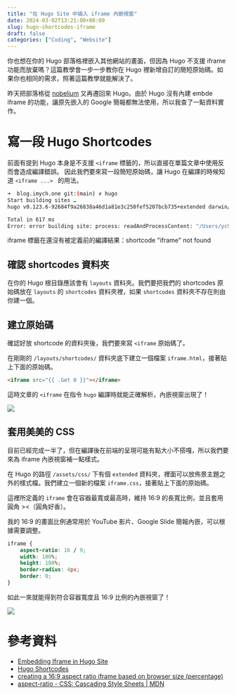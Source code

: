 ```yaml
---
title: "在 Hugo Site 中插入 iframe 內嵌視窗"
date: 2024-03-02T13:21:00+08:00
slug: hugo-shortcodes-iframe
draft: false
categories: ["Coding", "Website"]
---
```


你也想在你的 Hugo 部落格裡嵌入其他網站的畫面，但因為 Hugo 不支援 iframe 功能而放棄嗎？這篇教學會一步一步教你在 Hugo 裡新增自訂的簡短原始碼。如果你也相同的需求，照著這篇教學就能解決了。

<!--more-->

昨天把部落格從 [nobelium](https://github.com/craigary/nobelium) 又再遷回來 Hugo。由於 Hugo 沒有內建 embde iframe 的功能，讓原先嵌入的 Google 簡報都無法使用，所以我查了一點資料實作。


# 寫一段 Hugo Shortcodes

前面有提到 Hugo 本身是不支援 `<iframe` 標籤的，所以直接在單篇文章中使用反而會造成編譯錯誤。
因此我們要來寫一段簡短原始碼，讓 Hugo 在編譯的時候知道 `<iframe ...> ` 的用法。

```bash
➜  blog.imych.one git:(main) ✗ hugo 
Start building sites … 
hugo v0.123.6-92684f9a26838a46d1a81e3c250fef5207bcb735+extended darwin/arm64 BuildDate=2024-02-28T18:29:40Z VendorInfo=brew

Total in 617 ms
Error: error building site: process: readAndProcessContent: "/Users/yc97463/Documents/projects/blog.imych.one/content/post/2023/08/sitcon2022-vlogger.md:13:1": failed to extract shortcode: template for shortcode "iframe" not found
```
iframe 標籤在還沒有被定義前的編譯結果：shortcode "iframe" not found

## 確認 shortcodes 資料夾

在你的 Hugo 根目錄應該會有 `layouts` 資料夾。我們要把我們的 shortcodes 原始碼放在 `layouts` 的 `shortcodes` 資料夾裡，如果 `shortcodes` 資料夾不存在則由你建一個。

## 建立原始碼

確認好放 shortcode 的資料夾後，我們要來寫 `<iframe` 原始碼了。

在剛剛的 `/layouts/shortcodes/` 資料夾底下建立一個檔案 `iframe.html`，接著貼上下面的原始碼。

```html
<iframe src="{{ .Get 0 }}"></iframe>
```

這時文章的 `<iframe` 在指令 `hugo` 編譯時就能正確解析，內嵌視窗出現了！

![](../images/hugo-shortcodes-iframe/SCR-20240302-mgpa.png)

## 套用美美的 CSS

目前已經完成一半了，但在編譯後在前端的呈現可能有點大小不搭嘎，所以我們要來為 iframe 內嵌視窗補一點樣式。

在 Hugo 的路徑 `/assets/css/` 下有個 `extended` 資料夾，裡面可以放佈景主題之外的樣式檔。我們建立一個新的檔案 `iframe.css`，接著貼上下面的原始碼。

這裡所定義的 `iframe` 會在容器最寬或最高時，維持 16:9 的長寬比例，並且套用圓角 ><（圓角好香）。

我的 16:9 的畫面比例通常用於 YouTube 影片、Google Slide 簡報內嵌，可以根據需要調整。

```css
iframe {
    aspect-ratio: 16 / 9;
    width: 100%;
    height: 100%;
    border-radius: 4px;
    border: 0;
}
```

如此一來就能得到符合容器寬度且 16:9 比例的內嵌視窗了！

![](../images/hugo-shortcodes-iframe/SCR-20240302-mneb.jpeg)




# 參考資料

- [Embedding Iframe in Hugo Site](https://stackoverflow.com/questions/68036749/embedding-iframe-in-hugo-site)
- [Hugo Shortcodes](https://gohugo.io/content-management/shortcodes/)
- [creating a 16:9 aspect ratio iframe based on browser size (percentage)](https://stackoverflow.com/questions/32664971/creating-a-169-aspect-ratio-iframe-based-on-browser-size-percentage)
- [aspect-ratio - CSS: Cascading Style Sheets | MDN](https://developer.mozilla.org/en-US/docs/Web/CSS/aspect-ratio)